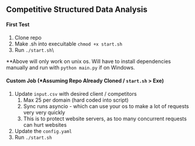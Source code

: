 ## Competitive Structured Data Analysis

#### First Test
1. Clone repo
2. Make .sh into execuitable `chmod +x start.sh`
3. Run `./start.sh`\

**Above will only work on unix os. Will have to install dependencies manually and run with `python main.py` if on Windows.

#### Custom Job (*Assuming Repo Already Cloned / `start.sh` > Exe)
1. Update `input.csv` with desired client / competitors
   1. Max 25 per domain (hard coded into script)
   2. Sync runs asyncio - which can use your os to make a lot of requests very very quickly
   3. This is to protect website servers, as too many concurrent requests can hurt websites
2. Update the `config.yaml` 
3. Run `./start.sh`